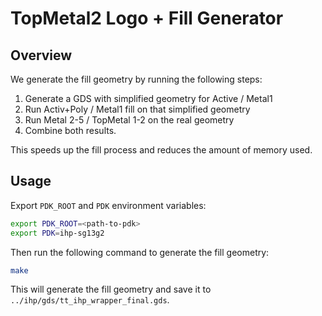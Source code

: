 # TopMetal2 Logo + Fill Generator

## Overview

We generate the fill geometry by running the following steps:

1. Generate a GDS with simplified geometry for Active / Metal1
2. Run Activ+Poly / Metal1 fill on that simplified geometry
3. Run Metal 2-5 / TopMetal 1-2 on the real geometry
4. Combine both results.

This speeds up the fill process and reduces the amount of memory used.

## Usage

Export `PDK_ROOT` and `PDK` environment variables:

```bash
export PDK_ROOT=<path-to-pdk>
export PDK=ihp-sg13g2
```

Then run the following command to generate the fill geometry:

```bash
make
```

This will generate the fill geometry and save it to `../ihp/gds/tt_ihp_wrapper_final.gds`.
